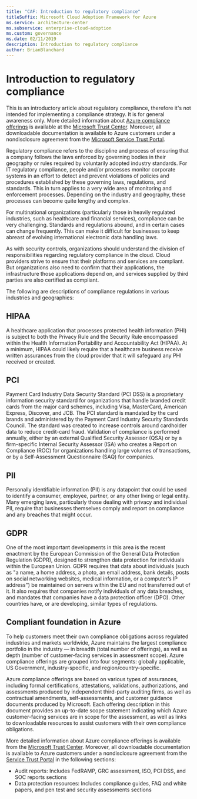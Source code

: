 ```yaml
---
title: "CAF: Introduction to regulatory compliance"
titleSuffix: Microsoft Cloud Adoption Framework for Azure
ms.service: architecture-center
ms.subservice: enterprise-cloud-adoption
ms.custom: governance
ms.date: 02/11/2019
description: Introduction to regulatory compliance
author: BrianBlanchard
---
```


# Introduction to regulatory compliance

This is an introductory article about regulatory compliance, therefore it's not intended for implementing a compliance strategy. It is for general awareness only. More detailed information about [Azure compliance offerings](https://aka.ms/allcompliance) is available at the [Microsoft Trust Center](/trustcenter). Moreover, all downloadable documentation is available to Azure customers under a nondisclosure agreement from the [Microsoft Service Trust Portal](https://servicetrust.microsoft.com).

Regulatory compliance refers to the discipline and process of ensuring that a company follows the laws enforced by governing bodies in their geography or rules required by voluntarily adopted industry standards. For IT regulatory compliance, people and/or processes monitor corporate systems in an effort to detect and prevent violations of policies and procedures established by these governing laws, regulations, and standards. This in turn applies to a very wide area of monitoring and enforcement processes. Depending on the industry and geography, these processes can become quite lengthy and complex.

For multinational organizations (particularly those in heavily regulated industries, such as healthcare and financial services), compliance can be very challenging. Standards and regulations abound, and in certain cases can change frequently. This can make it difficult for businesses to keep abreast of evolving international electronic data handling laws.

As with security controls, organizations should understand the division of responsibilities regarding regulatory compliance in the cloud. Cloud providers strive to ensure that their platforms and services are compliant. But organizations also need to confirm that their applications, the infrastructure those applications depend on, and services supplied by third parties are also certified as compliant.

The following are descriptions of compliance regulations in various industries and geographies:

## HIPAA

A healthcare application that processes protected health information (PHI) is subject to both the Privacy Rule and the Security Rule encompassed within the Health Information Portability and Accountability Act (HIPAA). At a minimum, HIPAA could likely require that a healthcare business receive written assurances from the cloud provider that it will safeguard any PHI received or created.

## PCI

Payment Card Industry Data Security Standard (PCI DSS) is a proprietary information security standard for organizations that handle branded credit cards from the major card schemes, including Visa, MasterCard, American Express, Discover, and JCB. The PCI standard is mandated by the card brands and administered by the Payment Card Industry Security Standards Council. The standard was created to increase controls around cardholder data to reduce credit-card fraud. Validation of compliance is performed annually, either by an external Qualified Security Assessor (QSA) or by a firm-specific Internal Security Assessor (ISA) who creates a Report on Compliance (ROC) for organizations handling large volumes of transactions, or by a Self-Assessment Questionnaire (SAQ) for companies.

## PII

Personally identifiable information (PII) is any datapoint that could be used to identify a consumer, employee, partner, or any other living or legal entity. Many emerging laws, particularly those dealing with privacy and individual PII, require that businesses themselves comply and report on compliance and any breaches that might occur.

## GDPR

One of the most important developments in this area is the recent enactment by the European Commission of the General Data Protection Regulation (GDPR), designed to strengthen data protection for individuals within the European Union. GDPR requires that data about individuals (such as "a name, a home address, a photo, an email address, bank details, posts on social networking websites, medical information, or a computer’s IP address") be maintained on servers within the EU and not transferred out of it. It also requires that companies notify individuals of any data breaches, and mandates that companies have a data protection officer (DPO). Other countries have, or are developing, similar types of regulations.

## Compliant foundation in Azure

To help customers meet their own compliance obligations across regulated industries and markets worldwide, Azure maintains the largest compliance portfolio in the industry &mdash; in breadth (total number of offerings), as well as depth (number of customer-facing services in assessment scope). Azure compliance offerings are grouped into four segments: globally applicable, US Government, industry-specific, and region/country-specific.

Azure compliance offerings are based on various types of assurances, including formal certifications, attestations, validations, authorizations, and assessments produced by independent third-party auditing firms, as well as contractual amendments, self-assessments, and customer guidance documents produced by Microsoft. Each offering description in this document provides an up-to-date scope statement indicating which Azure customer-facing services are in scope for the assessment, as well as links to downloadable resources to assist customers with their own compliance obligations.

More detailed information about Azure compliance offerings is available from the [Microsoft Trust Center](/trustcenter/compliance/complianceofferings). Moreover, all downloadable documentation is available to Azure customers under a nondisclosure agreement from the [Service Trust Portal](https://servicetrust.microsoft.com) in the following sections:

* Audit reports: Includes FedRAMP, GRC assessment, ISO, PCI DSS, and SOC reports sections
* Data protection resources: Includes compliance guides, FAQ and white papers, and pen test and security assessments sections
